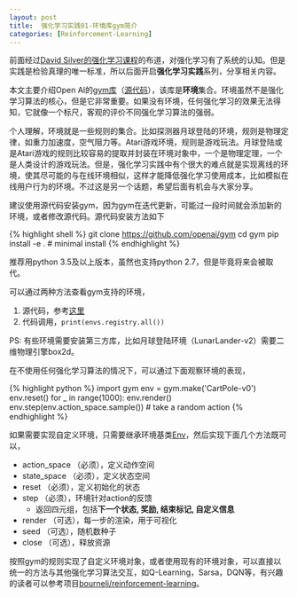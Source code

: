 ```yaml
---
layout: post
title:  强化学习实践01-环境库gym简介
categories: [Reinforcement-Learning]
---
```



前面经过[David Silver的强化学习课程](https://www.youtube.com/watch?v=2pWv7GOvuf0)的布道，对强化学习有了系统的认知。但是实践是检验真理的唯一标准，所以后面开启**强化学习实践**系列，分享相关内容。

本文主要介绍Open AI的[gym库](https://gym.openai.com/docs/)（[源代码](https://github.com/openai/gym)），该库是**环境**集合。环境虽然不是强化学习算法的核心，但是它非常重要。如果没有环境，任何强化学习的效果无法得知，它就像一个标尺，客观的评价不同强化学习算法的强弱。

个人理解，环境就是一些规则的集合。比如探测器月球登陆的环境，规则是物理定律，如重力加速度，空气阻力等。Atari游戏环境，规则是游戏玩法。月球登陆或是Atari游戏的规则比较容易的提取并封装在环境对象中，一个是物理定理，一个是人类设计的游戏玩法。但是，强化学习实践中有个很大的难点就是实现离线的环境，使其尽可能的与在线环境相似，这样才能降低强化学习使用成本，比如模拟在线用户行为的环境。不过这是另一个话题，希望后面有机会与大家分享。

建议使用源代码安装gym，因为gym在迭代更新，可能过一段时间就会添加新的环境，或者修改源代码。源代码安装方法如下


{% highlight shell %}
git clone https://github.com/openai/gym
cd gym
pip install -e . # minimal install
{%  endhighlight %}

推荐用python 3.5及以上版本，虽然也支持python 2.7，但是毕竟将来会被取代。


可以通过两种方法查看gym支持的环境，

1. 源代码，参考[这里](https://github.com/openai/gym/blob/master/gym/envs/__init__.py)
2. 代码调用，`print(envs.registry.all())`

PS: 有些环境需要安装第三方库，比如月球登陆环境（LunarLander-v2）需要二维物理引擎box2d。


在不使用任何强化学习算法的情况下，可以通过下面观察环境的表现，

{% highlight python %}
import gym
env = gym.make('CartPole-v0')
env.reset()
for _ in range(1000):
    env.render()
    env.step(env.action_space.sample()) # take a random action
{%  endhighlight %}

如果需要实现自定义环境，只需要继承环境基类[Env](https://github.com/openai/gym/blob/master/gym/core.py#L11)，然后实现下面几个方法既可以，

* action_space （必须），定义动作空间
* state_space （必须），定义状态空间
* reset （必须），定义初始化的状态
* step （必须），环境针对action的反馈
  * 返回四元组，包括**下一个状态, 奖励, 结束标记, 自定义信息**
* render （可选），每一步的渲染，用于可视化
* seed （可选），随机数种子
* close （可选），释放资源


按照gym的规则实现了自定义环境对象，或者使用现有的环境对象，可以直接以统一的方法与其他强化学习算法交互，如Q-Learning，Sarsa，DQN等，有兴趣的读者可以参考项目[bourneli/reinforcement-learning](https://github.com/bourneli/reinforcement-learning)。
